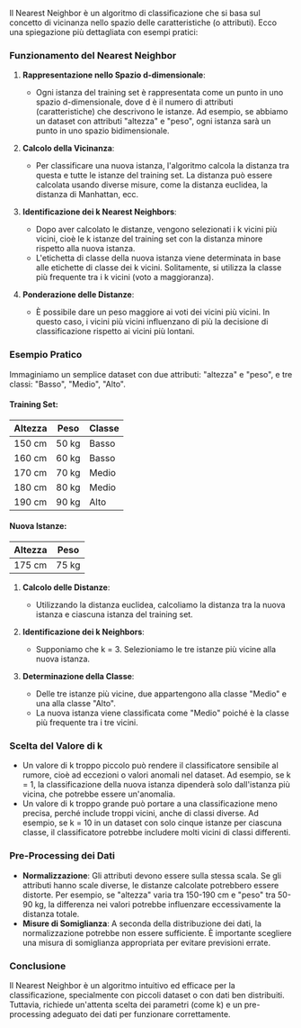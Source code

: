 Il Nearest Neighbor è un algoritmo di classificazione che si basa sul concetto di vicinanza nello spazio delle caratteristiche (o attributi). Ecco una spiegazione più dettagliata con esempi pratici:

### Funzionamento del Nearest Neighbor

1. **Rappresentazione nello Spazio d-dimensionale**:
   - Ogni istanza del training set è rappresentata come un punto in uno spazio d-dimensionale, dove d è il numero di attributi (caratteristiche) che descrivono le istanze. Ad esempio, se abbiamo un dataset con attributi "altezza" e "peso", ogni istanza sarà un punto in uno spazio bidimensionale.

2. **Calcolo della Vicinanza**:
   - Per classificare una nuova istanza, l'algoritmo calcola la distanza tra questa e tutte le istanze del training set. La distanza può essere calcolata usando diverse misure, come la distanza euclidea, la distanza di Manhattan, ecc.

3. **Identificazione dei k Nearest Neighbors**:
   - Dopo aver calcolato le distanze, vengono selezionati i k vicini più vicini, cioè le k istanze del training set con la distanza minore rispetto alla nuova istanza.
   - L'etichetta di classe della nuova istanza viene determinata in base alle etichette di classe dei k vicini. Solitamente, si utilizza la classe più frequente tra i k vicini (voto a maggioranza).

4. **Ponderazione delle Distanze**:
   - È possibile dare un peso maggiore ai voti dei vicini più vicini. In questo caso, i vicini più vicini influenzano di più la decisione di classificazione rispetto ai vicini più lontani.

### Esempio Pratico

Immaginiamo un semplice dataset con due attributi: "altezza" e "peso", e tre classi: "Basso", "Medio", "Alto". 

#### Training Set:
| Altezza | Peso | Classe |
|---------|------|--------|
| 150 cm  | 50 kg| Basso  |
| 160 cm  | 60 kg| Basso  |
| 170 cm  | 70 kg| Medio  |
| 180 cm  | 80 kg| Medio  |
| 190 cm  | 90 kg| Alto   |

#### Nuova Istanze:
| Altezza | Peso |
|---------|------|
| 175 cm  | 75 kg|

1. **Calcolo delle Distanze**:
   - Utilizzando la distanza euclidea, calcoliamo la distanza tra la nuova istanza e ciascuna istanza del training set.

2. **Identificazione dei k Neighbors**:
   - Supponiamo che k = 3. Selezioniamo le tre istanze più vicine alla nuova istanza.

3. **Determinazione della Classe**:
   - Delle tre istanze più vicine, due appartengono alla classe "Medio" e una alla classe "Alto".
   - La nuova istanza viene classificata come "Medio" poiché è la classe più frequente tra i tre vicini.

### Scelta del Valore di k

- Un valore di k troppo piccolo può rendere il classificatore sensibile al rumore, cioè ad eccezioni o valori anomali nel dataset. Ad esempio, se k = 1, la classificazione della nuova istanza dipenderà solo dall'istanza più vicina, che potrebbe essere un'anomalia.
- Un valore di k troppo grande può portare a una classificazione meno precisa, perché include troppi vicini, anche di classi diverse. Ad esempio, se k = 10 in un dataset con solo cinque istanze per ciascuna classe, il classificatore potrebbe includere molti vicini di classi differenti.

### Pre-Processing dei Dati

- **Normalizzazione**: Gli attributi devono essere sulla stessa scala. Se gli attributi hanno scale diverse, le distanze calcolate potrebbero essere distorte. Per esempio, se "altezza" varia tra 150-190 cm e "peso" tra 50-90 kg, la differenza nei valori potrebbe influenzare eccessivamente la distanza totale.
- **Misure di Somiglianza**: A seconda della distribuzione dei dati, la normalizzazione potrebbe non essere sufficiente. È importante scegliere una misura di somiglianza appropriata per evitare previsioni errate.

### Conclusione

Il Nearest Neighbor è un algoritmo intuitivo ed efficace per la classificazione, specialmente con piccoli dataset o con dati ben distribuiti. Tuttavia, richiede un'attenta scelta dei parametri (come k) e un pre-processing adeguato dei dati per funzionare correttamente.